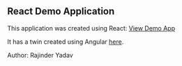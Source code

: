 ## React Demo Application

This application was created using React: [View Demo App](https://rajinder-yadav.github.io/spend-react)

It has a twin created using Angular [here](https://github.com/rajinder-yadav/spend-angular).

Author: Rajinder Yadav
